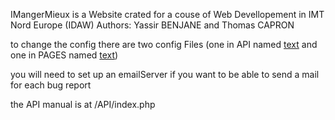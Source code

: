 IMangerMieux is a Website crated for a couse of Web Devellopement in IMT Nord Europe (IDAW)
Authors: Yassir BENJANE and Thomas CAPRON

to change the config there are two config Files (one in API named [text](ConfigAPI.php) and one in PAGES named [text](ConfigFrontEnd.php))

you will need to set up an emailServer if you want to be able to send a mail for each bug report

the API manual is at /API/index.php